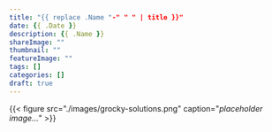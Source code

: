 ```yaml
---
title: "{{ replace .Name "-" " " | title }}"
date: {{ .Date }}
description: {{ .Name }}
shareImage: ""
thumbnail: ""
featureImage: ""
tags: []
categories: []
draft: true
---
```


{{< figure src="./images/grocky-solutions.png" caption="*placeholder image…*" >}}
